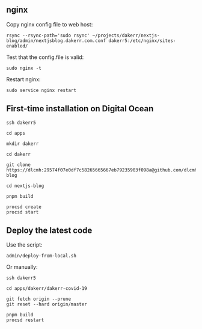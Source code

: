 ## nginx

Copy nginx config file to web host:

```shell
rsync --rsync-path='sudo rsync' ~/projects/dakerr/nextjs-blog/admin/nextjsblog.dakerr.com.conf dakerr5:/etc/nginx/sites-enabled/
```

Test that the config.file is valid:

```
sudo nginx -t
```

Restart nginx:

```
sudo service nginx restart
```

## First-time installation on Digital Ocean

```shell
ssh dakerr5

cd apps

mkdir dakerr

cd dakerr

git clone https://dlcmh:29574f07e0df7c58265665667eb79235903f098a@github.com/dlcmh/nextjs-blog

cd nextjs-blog

pnpm build

procsd create
procsd start
```

## Deploy the latest code

Use the script:

```shell
admin/deploy-from-local.sh
```

Or manually:

```shell
ssh dakerr5

cd apps/dakerr/dakerr-covid-19

git fetch origin --prune
git reset --hard origin/master

pnpm build
procsd restart
```
